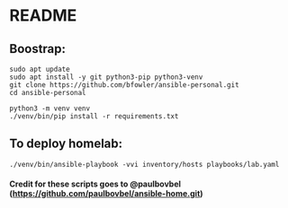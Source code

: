 # README

## Boostrap:

```
sudo apt update
sudo apt install -y git python3-pip python3-venv
git clone https://github.com/bfowler/ansible-personal.git
cd ansible-personal

python3 -m venv venv
./venv/bin/pip install -r requirements.txt
```

## To deploy homelab:

`./venv/bin/ansible-playbook -vvi inventory/hosts playbooks/lab.yaml`

#### Credit for these scripts goes to @paulbovbel (https://github.com/paulbovbel/ansible-home.git)


